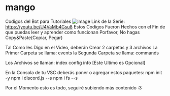 # mango
Codigos del Bot para Tutoriales ![image](https://user-images.githubusercontent.com/76197730/115167188-332e6700-a07c-11eb-81dc-39667d6cf485.png)
Link de la Serie: https://youtu.be/U4VaMb4Gsu8
Estos Codigos Fueron Hechos con el Fin de que puedas leer y aprender como funcionan
Porfavor, No hagas Copy&Paste(Copiar, Pegar) 

Tal Como les Digo en el Video, deberán Crear 2 carpetas y 3 archivos
La Primer Carpeta se llama: events
la Segunda Carpeta se llama: commands

Los Archivos se llaman:
index
config
info [Este Ultimo es Opcional]

En la Consola de tu VSC deberás poner o agregar estos paquetes:
npm init -y
npm i discord.js --s
npm i fs --s

Por el Momento esto es todo, seguiré subiendo más contenido :3
